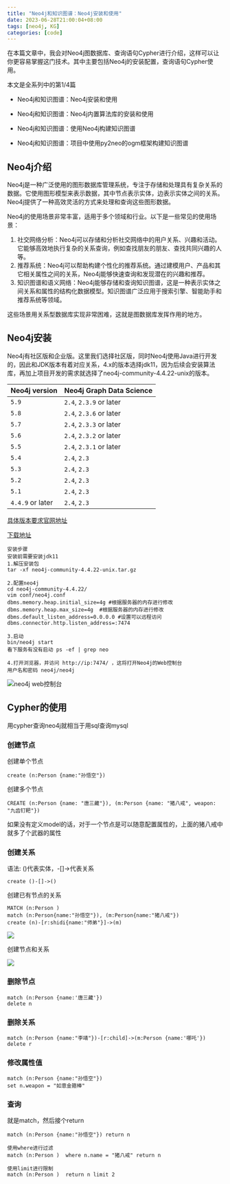 ```yaml
---
title: "Neo4j和知识图谱：Neo4j安装和使用"
date: 2023-06-28T21:00:04+08:00
tags: [neo4j, KG]
categories: [code]
---
```


在本篇文章中，我会对Neo4j图数据库、查询语句Cypher进行介绍，这样可以让你更容易掌握这门技术。其中主要包括Neo4j的安装配置，查询语句Cypher使用。

本文是全系列中的第1/4篇

- Neo4j和知识图谱：Neo4j安装和使用

- Neo4j和知识图谱：Neo4j内置算法库的安装和使用

- Neo4j和知识图谱：使用Neo4j构建知识图谱

- Neo4j和知识图谱：项目中使用py2neo的ogm框架构建知识图谱

## Neo4j介绍

Neo4j是一种广泛使用的图形数据库管理系统，专注于存储和处理具有复杂关系的数据。它使用图形模型来表示数据，其中节点表示实体，边表示实体之间的关系。Neo4j提供了一种高效灵活的方式来处理和查询这些图形数据。

Neo4j的使用场景非常丰富，适用于多个领域和行业。以下是一些常见的使用场景：

1. 社交网络分析：Neo4j可以存储和分析社交网络中的用户关系、兴趣和活动。它能够高效地执行复杂的关系查询，例如查找朋友的朋友、查找共同兴趣的人等。
2. 推荐系统：Neo4j可以帮助构建个性化的推荐系统。通过建模用户、产品和其它相关属性之间的关系，Neo4j能够快速查询和发现潜在的兴趣和推荐。
3. 知识图谱和语义网络：Neo4j能够存储和查询知识图谱，这是一种表示实体之间关系和属性的结构化数据模型。知识图谱广泛应用于搜索引擎、智能助手和推荐系统等领域。

这些场景用关系型数据库实现非常困难，这就是图数据库发挥作用的地方。

## Neo4j安装

Neo4j有社区版和企业版。这里我们选择社区版，同时Neo4j使用Java进行开发的，因此和JDK版本有着对应关系，4.x的版本选择jdk11，因为后续会安装算法库，再加上项目开发的需求就选择了neo4j-community-4.4.22-unix的版本。

| Neo4j version    | Neo4j Graph Data Science |
| ---------------- | ------------------------ |
| `5.9`            | `2.4`, `2.3.9` or later  |
| `5.8`            | `2.4`, `2.3.6` or later  |
| `5.7`            | `2.4`, `2.3.3` or later  |
| `5.6`            | `2.4`, `2.3.2` or later  |
| `5.5`            | `2.4`, `2.3.1` or later  |
| `5.4`            | `2.4`, `2.3`             |
| `5.3`            | `2.4`, `2.3`             |
| `5.2`            | `2.4`, `2.3`             |
| `5.1`            | `2.4`, `2.3`             |
| `4.4.9` or later | `2.4`, `2.3`             |

[具体版本要求官网地址](https://neo4j.com/docs/graph-data-science/current/installation/supported-neo4j-versions/)

[下载地址](https://neo4j.com/download-center/#community)

```
安装步骤
安装前需要安装jdk11
1.解压安装包
tar -xf neo4j-community-4.4.22-unix.tar.gz

2.配置neo4j
cd neo4j-community-4.4.22/
vim conf/neo4j.conf
dbms.memory.heap.initial_size=4g #根据服务器的内存进行修改
dbms.memory.heap.max_size=4g  #根据服务器的内存进行修改
dbms.default_listen_address=0.0.0.0 #设置可以远程访问
dbms.connector.http.listen_address=:7474

3.启动
bin/neo4j start
看下服务有没有启动 ps -ef | grep neo

4.打开浏览器，并访问 http://ip:7474/ ，这将打开Neo4j的Web控制台
用户名和密码 neo4j/neo4j
```

![neo4j web控制台](/imgs/neo4j—web控制台.png "web显示")

## Cypher的使用

用cypher查询neo4j就相当于用sql查询mysql

### 创建节点

创建单个节点

```
create (n:Person {name:"孙悟空"})
```

创建多个节点

```
CREATE (n:Person {name: "唐三藏"}), (m:Person {name: "猪八戒", weapon: "九齿钉耙"})
```

如果没有定义model的话，对于一个节点是可以随意配置属性的，上面的猪八戒中就多了个武器的属性

### 创建关系

语法:  ()代表实体，-[]->代表关系

```
create ()-[]->()
```

创建已有节点的关系

```
MATCH (n:Person )
match (n:Person{name:"孙悟空"}), (m:Person{name:"猪八戒"})
create (n)-[r:shidi{name:"师弟"}]->(m)
```

![](/imgs/neo4j-rel.png)

创建节点和关系

![](/imgs/neo4j-rel2.png)

### 删除节点

```
match (n:Person {name:'唐三藏'})
delete n
```

### 删除关系

```
match (n:Person {name:"李靖"})-[r:child]->(m:Person {name:'哪吒'})
delete r
```

### 修改属性值

```
match (n:Person {name:"孙悟空"})
set n.weapon = "如意金箍棒"
```

### 查询

就是match，然后接个return

```
match (n:Person {name:"孙悟空"}) return n

使用where进行过滤
match (n:Person )  where n.name = "猪八戒" return n

使用limit进行限制
match (n:Person )  return n limit 2
```
